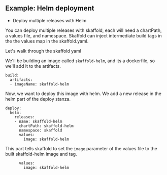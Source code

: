 ## Example: Helm deployment

* Deploy multiple releases with Helm

You can deploy multiple releases with skaffold, each will need a chartPath, a values file, and namespace. Skaffold can inject intermediate build tags in the the values map in the skaffold.yaml.

Let's walk through the skaffold yaml

We'll be building an image called `skaffold-helm`, and its a dockerfile, so we'll add it to the artifacts.
```
build:
  artifacts:
  - imageName: skaffold-helm
```

Now, we want to deploy this image with helm. We add a new release in the helm part of the deploy stanza. 
```
deploy:
  helm:
    releases:
    - name: skaffold-helm
      chartPath: skaffold-helm
      namespace: skaffold
      values:
        image: skaffold-helm
```

This part tells skaffold to set the `image` parameter of the values file to the built skaffold-helm image and tag.
```
      values:
        image: skaffold-helm
```
